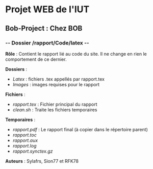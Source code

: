 # Projet WEB de l'IUT
## Bob-Project : Chez BOB
### -- Dossier /rapport/Code/latex --

**Rôle** : Contient le rapport lié au code du site.
Il ne change en rien le comportement de ce dernier.

**Dossiers** :

* *Latex* : fichiers .tex appellés par rapport.tex
* *Images* : images requises pour le rapport

**Fichiers** :

* *rapport.tex* : Fichier principal du rapport
* *clean.sh* : Traite les fichiers temporaires

**Temporaires** :

* *rapport.pdf* : Le rapport final (à copier dans le répertoire parent)
* *rapport.toc*
* *rapport.aux*
* *rapport.log*
* *rapport.synctex.gz*

**Auteurs** :
Sylafrs, Sion77 et RFK78

